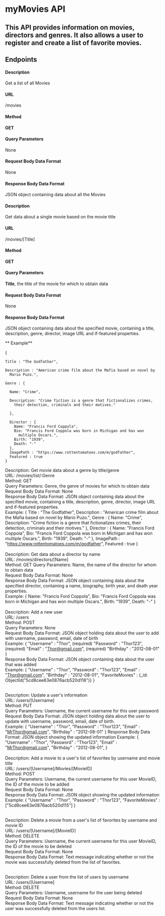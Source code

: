 # myMovies API

## This API provides information on movies, directors and genres.  It also allows a user to register and create a list of favorite movies.



## Endpoints


#### **Description** 

  Get a list of all Movies


#### **URL**

  /movies


#### **Method**

**GET**


#### **Query Parameters** 

None


#### **Request Body Data Format** 

None


#### **Response Body Data Format** 

JSON object containing data about all the Movies



#### **Description** 

Get data about a single movie based on the movie title


#### URL 

/movies/[Title]


#### Method 

**GET**


#### Query Parameters 

**Title**, the title of the movie for which to obtain data


#### Request Body Data Format 

None


#### Response Body Data Format 

JSON object containing data about the specified movie, containing a title, description, genre, director, image URL and
if-featured properties.


  ** Example**
  
  {
  
    Title : "The Godfather",
    
    Description : "American crime film about the Mafia based on novel by
      Mario Puzo.",
    
    Genre : {
      
      Name: "Crime",
      
      Description: "Crime fiction is a genre that fictionalizes crimes,
        their detection, criminals and their motives."
      
      },
      
      Director : {
        Name: "Francis Ford Coppola",
        Bio: "Francis Ford Coppola was born in Michigan and has won
          multiple Oscars.",
        Birth: "1939",
        Death: "-"
      },
      ImagePath : "https://www.rottentomatoes.com/m/godfather",
      Featured : true
    }
    
    
Description: Get movie data about a genre by title/genre<br>
URL: /movies/list/:Genre<br>
Method: GET<br>
Query Parameters: Genre, the genre of movies for which to obtain data<br>
Request Body Data Format: None<br>
Response Body Data Format: JSON object containing data about the specified
  movie, containing a title, description, genre, director, image URL and
  if-featured properties.<br>
Example:
{
  Title : "The Godfather",
  Description : "American crime film about the Mafia based on novel by Mario
    Puzo.",
  Genre : {
    Name: "Crime",
    Description: "Crime fiction is a genre that fictionalizes crimes, their
    detection, criminals and their motives."
  },
  Director : {
    Name: "Francis Ford Coppola",
    Bio: "Francis Ford Coppola was born in Michigan and has won multiple
      Oscars.",
    Birth: "1939",
    Death: "-"
  },
  ImagePath : "https://www.rottentomatoes.com/m/godfather",
  Featured : true
}
<br><br>
Description: Get data about a director by name<br>
URL: /movies/directors/[Name]<br>
Method: GET
Query Parameters: Name, the name of the director for whom to obtain data<br>
Request Body Data Format: None<br>
Response Body Data Format: JSON object containing data about the specified
director, containing a name, biography, birth year, and death year
properties.<br>
Example:
{
  Name: "Francis Ford Coppola",
  Bio: "Francis Ford Coppola was born in Michigan and has won multiple Oscars.",
  Birth: "1939",
  Death: "-"
}
<br><br>
Description: Add a new user<br>
URL: /users<br>
Method: POST<br>
Query Parameters: None<br>
Request Body Data Format: JSON object holding data about the user to add with
username, password, email, date of birth<br>
Example:
{
  "Username" : "Thor", (required)
  "Password" : "Thor123", (required)
  "Email" : "Thor@gmail.com", (required)
  "Birthday" : "2012-08-01"
}<br>
Response Body Data Format: JSON object containing data about the user that was
added<br>
Example:
{
  "Username" : "Thor",
  "Password" : "Thor123",
  "Email" : "Thor@gmail.com",
  "Birthday" : "2012-08-01",
  "FavoriteMovies" : {_id: ObjectId("5cd8cee63e0876acb520d116")}
}
<br><br>

Description: Update a user's information<br>
URL: /users/[Username]<br>
Method: PUT<br>
Query Parameters: Username, the current username for this user password<br>
Request Body Data Format: JSON object holding data about the user to update with
username, password, email, date of birth.<br>
Example:
{
  "Username" : "Thor",
  "Password" : "Thor123",
  "Email" : "MrThor@gmail.com",
  "Birthday" : "2012-08-01"
}
Response Body Data Format: JSON object showing the updated information
Example:
{
  "Username" : "Thor",
  "Password" : "Thor123",
  "Email" : "MrThor@gmail.com",
  "Birthday" : "2012-08-01",
}
<br><br>
Description: Add a movie to a user's list of favorites by username and movie
title<br>
URL: /users/[Username]/Movies/[MovieID]<br>
Method: POST<br>
Query Parameters: Username, the current username for this user
  MovieID, the ID of the movie to be added<br>
Request Body Data Format: None<br>
Response Body Data Format: JSON object showing the updated information
Example:
{
  "Username" : "Thor",
  "Password" : "Thor123",
  "FavoriteMovies" : ["5cd8cee63e0876acb520d115"]
}
<br><br>

Description: Delete a movie from a user's list of favorites by username
  and movie ID<br>
URL: /users/[Username]/[MovieID]<br>
Method: DELETE<br>
Query Parameters: Username, the current username for this user
  MovieID, the ID of the movie to be deleted<br>
Request Body Data Format: None<br>
Response Body Data Format: Text message indicating whether or not the movie
  was successfully deleted from the list of favorites.<br><br>

Description: Delete a user from the list of users by username<br>
URL: /users/[Username]<br>
Method: DELETE<br>
Query Parameters: Username, username for the user being deleted<br>
Request Body Data Format: None<br>
Response Body Data Format: Text message indicating whether or not the user
was successfully deleted from the users list.
    </div>
  </body>
</html>
